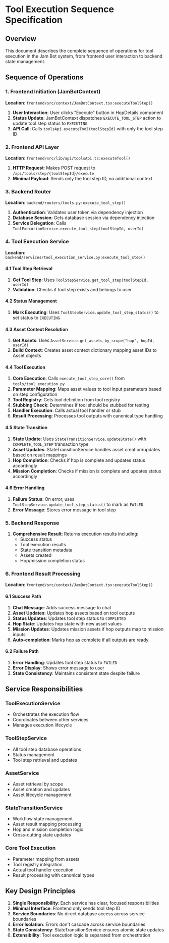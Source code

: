 # Tool Execution Sequence Specification

## Overview
This document describes the complete sequence of operations for tool execution in the Jam Bot system, from frontend user interaction to backend state management.

## Sequence of Operations

### 1. Frontend Initiation (JamBotContext)
**Location**: `frontend/src/context/JamBotContext.tsx:executeToolStep()`

1. **User Interaction**: User clicks "Execute" button in HopDetails component
2. **Status Update**: JamBotContext dispatches `EXECUTE_TOOL_STEP` action to update tool step status to `EXECUTING`
3. **API Call**: Calls `toolsApi.executeTool(toolStepId)` with only the tool step ID

### 2. Frontend API Layer
**Location**: `frontend/src/lib/api/toolsApi.ts:executeTool()`

1. **HTTP Request**: Makes POST request to `/api/tools/step/{toolStepId}/execute`
2. **Minimal Payload**: Sends only the tool step ID, no additional context

### 3. Backend Router
**Location**: `backend/routers/tools.py:execute_tool_step()`

1. **Authentication**: Validates user token via dependency injection
2. **Database Session**: Gets database session via dependency injection
3. **Service Delegation**: Calls `ToolExecutionService.execute_tool_step(toolStepId, userId)`

### 4. Tool Execution Service
**Location**: `backend/services/tool_execution_service.py:execute_tool_step()`

#### 4.1 Tool Step Retrieval
1. **Get Tool Step**: Uses `ToolStepService.get_tool_step(toolStepId, userId)`
2. **Validation**: Checks if tool step exists and belongs to user

#### 4.2 Status Management
1. **Mark Executing**: Uses `ToolStepService.update_tool_step_status()` to set status to `EXECUTING`

#### 4.3 Asset Context Resolution
1. **Get Assets**: Uses `AssetService.get_assets_by_scope("hop", hopId, userId)`
2. **Build Context**: Creates asset context dictionary mapping asset IDs to Asset objects

#### 4.4 Tool Execution
1. **Core Execution**: Calls `execute_tool_step_core()` from `tools/tool_execution.py`
2. **Parameter Mapping**: Maps asset values to tool input parameters based on step configuration
3. **Tool Registry**: Gets tool definition from tool registry
4. **Stubbing Check**: Determines if tool should be stubbed for testing
5. **Handler Execution**: Calls actual tool handler or stub
6. **Result Processing**: Processes tool outputs with canonical type handling

#### 4.5 State Transition
1. **State Update**: Uses `StateTransitionService.updateState()` with `COMPLETE_TOOL_STEP` transaction type
2. **Asset Updates**: StateTransitionService handles asset creation/updates based on result mappings
3. **Hop Completion**: Checks if hop is complete and updates status accordingly
4. **Mission Completion**: Checks if mission is complete and updates status accordingly

#### 4.6 Error Handling
1. **Failure Status**: On error, uses `ToolStepService.update_tool_step_status()` to mark as `FAILED`
2. **Error Message**: Stores error message in tool step

### 5. Backend Response
1. **Comprehensive Result**: Returns execution results including:
   - Success status
   - Tool execution results
   - State transition metadata
   - Assets created
   - Hop/mission completion status

### 6. Frontend Result Processing
**Location**: `frontend/src/context/JamBotContext.tsx:executeToolStep()`

#### 6.1 Success Path
1. **Chat Message**: Adds success message to chat
2. **Asset Updates**: Updates hop assets based on tool outputs
3. **Status Updates**: Updates tool step status to `COMPLETED`
4. **Hop State**: Updates hop state with new asset values
5. **Mission Updates**: Updates mission assets if hop outputs map to mission inputs
6. **Auto-completion**: Marks hop as complete if all outputs are ready

#### 6.2 Failure Path
1. **Error Handling**: Updates tool step status to `FAILED`
2. **Error Display**: Shows error message to user
3. **State Consistency**: Maintains consistent state despite failure

## Service Responsibilities

### ToolExecutionService
- Orchestrates the execution flow
- Coordinates between other services
- Manages execution lifecycle

### ToolStepService
- All tool step database operations
- Status management
- Tool step retrieval and updates

### AssetService
- Asset retrieval by scope
- Asset creation and updates
- Asset lifecycle management

### StateTransitionService
- Workflow state management
- Asset result mapping processing
- Hop and mission completion logic
- Cross-cutting state updates

### Core Tool Execution
- Parameter mapping from assets
- Tool registry integration
- Actual tool handler execution
- Result processing with canonical types

## Key Design Principles

1. **Single Responsibility**: Each service has clear, focused responsibilities
2. **Minimal Interface**: Frontend only sends tool step ID
3. **Service Boundaries**: No direct database access across service boundaries
4. **Error Isolation**: Errors don't cascade across service boundaries
5. **State Consistency**: StateTransitionService ensures atomic state updates
6. **Extensibility**: Tool execution logic is separated from orchestration
